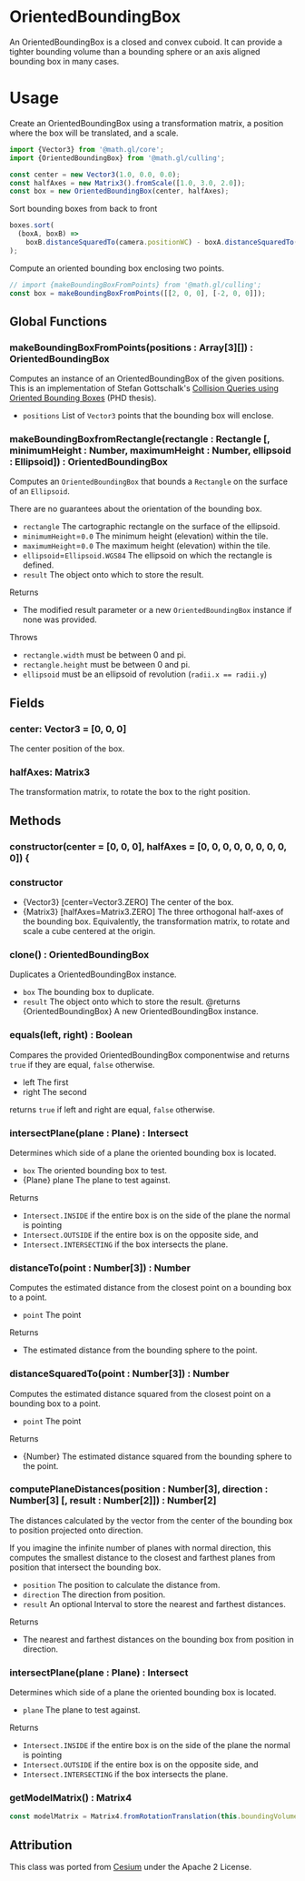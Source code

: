 # OrientedBoundingBox

An OrientedBoundingBox is a closed and convex cuboid. It can provide a tighter bounding volume than a bounding sphere or an axis aligned bounding box in many cases.

# Usage

Create an OrientedBoundingBox using a transformation matrix, a position where the box will be translated, and a scale.

```js
import {Vector3} from '@math.gl/core';
import {OrientedBoundingBox} from '@math.gl/culling';

const center = new Vector3(1.0, 0.0, 0.0);
const halfAxes = new Matrix3().fromScale([1.0, 3.0, 2.0]);
const box = new OrientedBoundingBox(center, halfAxes);
```

Sort bounding boxes from back to front

```js
boxes.sort(
  (boxA, boxB) =>
    boxB.distanceSquaredTo(camera.positionWC) - boxA.distanceSquaredTo(camera.positionWC)
);
```

Compute an oriented bounding box enclosing two points.

```js
// import {makeBoundingBoxFromPoints} from '@math.gl/culling';
const box = makeBoundingBoxFromPoints([[2, 0, 0], [-2, 0, 0]]);
```

## Global Functions

### makeBoundingBoxFromPoints(positions : Array[3][]) : OrientedBoundingBox

Computes an instance of an OrientedBoundingBox of the given positions.
This is an implementation of Stefan Gottschalk's [Collision Queries using Oriented Bounding Boxes](http://gamma.cs.unc.edu/users/gottschalk/main.pdf) (PHD thesis).

- `positions` List of `Vector3` points that the bounding box will enclose.

### makeBoundingBoxfromRectangle(rectangle : Rectangle [, minimumHeight : Number, maximumHeight : Number, ellipsoid : Ellipsoid]) : OrientedBoundingBox

Computes an `OrientedBoundingBox` that bounds a `Rectangle` on the surface of an `Ellipsoid`.

There are no guarantees about the orientation of the bounding box.

- `rectangle` The cartographic rectangle on the surface of the ellipsoid.
- `minimumHeight`=`0.0` The minimum height (elevation) within the tile.
- `maximumHeight`=`0.0` The maximum height (elevation) within the tile.
- `ellipsoid`=`Ellipsoid.WGS84` The ellipsoid on which the rectangle is defined.
- `result` The object onto which to store the result.

Returns

- The modified result parameter or a new `OrientedBoundingBox` instance if none was provided.

Throws

- `rectangle.width` must be between 0 and pi.
- `rectangle.height` must be between 0 and pi.
- `ellipsoid` must be an ellipsoid of revolution (`radii.x == radii.y`)

## Fields

### center: Vector3 = [0, 0, 0]

The center position of the box.

### halfAxes: Matrix3

The transformation matrix, to rotate the box to the right position.

## Methods

### constructor(center = [0, 0, 0], halfAxes = [0, 0, 0, 0, 0, 0, 0, 0, 0]) {

### constructor

- {Vector3} [center=Vector3.ZERO] The center of the box.
- {Matrix3} [halfAxes=Matrix3.ZERO] The three orthogonal half-axes of the bounding box. Equivalently, the transformation matrix, to rotate and scale a cube centered at the origin.

### clone() : OrientedBoundingBox

Duplicates a OrientedBoundingBox instance.

- `box` The bounding box to duplicate.
- `result` The object onto which to store the result.
  @returns {OrientedBoundingBox} A new OrientedBoundingBox instance.

### equals(left, right) : Boolean

Compares the provided OrientedBoundingBox componentwise and returns `true` if they are equal, `false` otherwise.

- left The first
- right The second

returns `true` if left and right are equal, `false` otherwise.

### intersectPlane(plane : Plane) : Intersect

Determines which side of a plane the oriented bounding box is located.

- `box` The oriented bounding box to test.
- {Plane} plane The plane to test against.

Returns
- `Intersect.INSIDE` if the entire box is on the side of the plane the normal is pointing
- `Intersect.OUTSIDE` if the entire box is on the opposite side, and
- `Intersect.INTERSECTING` if the box intersects the plane.

### distanceTo(point : Number[3]) : Number

Computes the estimated distance from the closest point on a bounding box to a point.

- `point` The point

Returns

- The estimated distance from the bounding sphere to the point.

### distanceSquaredTo(point : Number[3]) : Number

Computes the estimated distance squared from the closest point on a bounding box to a point.

- `point` The point

Returns

- {Number} The estimated distance squared from the bounding sphere to the point.

### computePlaneDistances(position : Number[3], direction : Number[3] [, result : Number[2]]) : Number[2]

The distances calculated by the vector from the center of the bounding box to position projected onto direction.

If you imagine the infinite number of planes with normal direction, this computes the smallest distance to the closest and farthest planes from position that intersect the bounding box.

- `position` The position to calculate the distance from.
- `direction` The direction from position.
- `result` An optional Interval to store the nearest and farthest distances.

Returns

- The nearest and farthest distances on the bounding box from position in direction.

### intersectPlane(plane : Plane) : Intersect

Determines which side of a plane the oriented bounding box is located.

- `plane` The plane to test against.

Returns

- `Intersect.INSIDE` if the entire box is on the side of the plane the normal is pointing
- `Intersect.OUTSIDE` if the entire box is on the opposite side, and
- `Intersect.INTERSECTING` if the box intersects the plane.

### getModelMatrix() : Matrix4

```js
const modelMatrix = Matrix4.fromRotationTranslation(this.boundingVolume.halfAxes, this.boundingVolume.center);
```

## Attribution

This class was ported from [Cesium](https://github.com/AnalyticalGraphicsInc/cesium) under the Apache 2 License.
